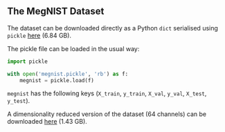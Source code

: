 ## The MegNIST Dataset

The dataset can be downloaded directly as a Python `dict` serialised using `pickle` [here](https://drive.google.com/file/d/1doqjgglgDWIBcy2BUsbwyitDsBc0cqY7/view?usp=sharing) (6.84 GB). 

The pickle file can be loaded in the usual way:
```python
import pickle

with open('megnist.pickle', 'rb') as f:
    megnist = pickle.load(f)
```

`megnist` has the following keys (`X_train`, `y_train`, `X_val`, `y_val`, `X_test`, `y_test`).

A dimensionality reduced version of the dataset (64 channels) can be downloaded [here](https://drive.google.com/file/d/1J1Fnd1ie5L9ffpRN5os_1vBxzJ3L6PCx/view?usp=sharing) (1.43 GB). 
